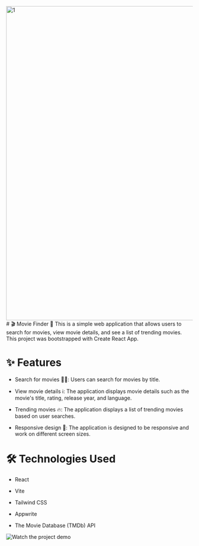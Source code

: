 <img width="1891" height="848" alt="1" src="https://github.com/user-attachments/assets/5e8ab647-392e-4e71-9983-3fc5311e59dd" />
# 🎬 Movie Finder 🍿
This is a simple web application that allows users to search for movies, view movie details, and see a list of trending movies. This project was bootstrapped with Create React App.

# ✨ Features
- Search for movies 🕵️‍♀️: Users can search for movies by title.

- View movie details ℹ️: The application displays movie details such as the movie's title, rating, release year, and language.

- Trending movies 🔥: The application displays a list of trending movies based on user searches.

- Responsive design 📱: The application is designed to be responsive and work on different screen sizes.

# 🛠️ Technologies Used
- React

- Vite

- Tailwind CSS

- Appwrite

- The Movie Database (TMDb) API

![Watch the project demo](https://github.com/user-attachments/assets/7d7cb153-87b5-4268-a2da-a948362e1219)
